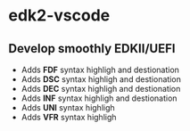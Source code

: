 # edk2-vscode
## Develop smoothly EDKII/UEFI

* Adds **FDF** syntax highligh and destionation
* Adds **DSC** syntax highligh and destionation
* Adds **DEC** syntax highligh and destionation
* Adds **INF** syntax highligh and destionation
* Adds **UNI** syntax highligh
* Adds **VFR** syntax highligh